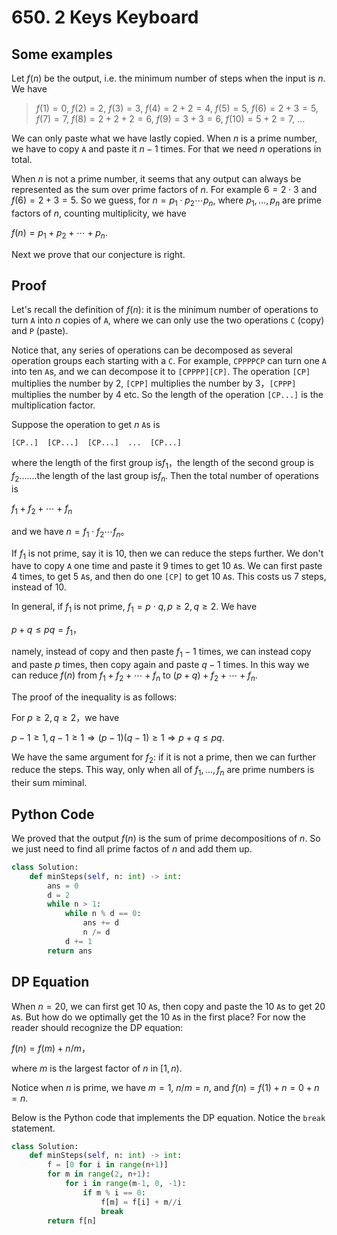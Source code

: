 # 650. 2 Keys Keyboard

## Some examples

Let $f(n)$ be the output, i.e. the minimum number of steps when the input is $n$. We have

> $f(1) = 0$, 
> $f(2) = 2$, 
> $f(3) = 3$, 
> $f(4) = 2 + 2 = 4$, 
> $f(5) = 5$,
> $f(6) = 2 + 3 = 5$,
> $f(7) = 7$,
> $f(8) = 2 + 2 + 2 = 6$,
> $f(9) = 3 + 3 = 6$,
> $f(10) = 5 + 2 = 7$,
> ...

We can only paste what we have lastly copied. When $n$ is a prime number, we have to copy `A` and paste it $n-1$ times. For that we need $n$ operations in total. 

When $n$ is not a prime number, it seems that any output can always be represented as the sum over prime factors of $n$. For example $6=2\cdot3$ and $f(6)=2+3=5$. So we guess, for $n = p_1\cdot p_2\cdots p_n$, where $p_1,\ldots,p_n$ are prime factors of $n$, counting multiplicity, we have 

$f(n) = p_1 + p_2 + \cdots + p_n$.

Next we prove that our conjecture is right.

## Proof

Let's recall the definition of $f(n)$: it is the minimum number of operations to turn `A` into $n$ copies of `A`, where we can only use the two operations `C` (copy) and `P` (paste). 

Notice that, any series of operations can be decomposed as several  operation groups each starting with a `C`. For example, `CPPPPCP` can turn one `A` into ten `A`s, and we can decompose it to `[CPPPP][CP]`. The operation `[CP]` multiplies the number by 2, `[CPP]` multiplies the number by 3，`[CPPP]` multiplies the number by 4 etc. So the length of the operation `[CP...]` is the multiplication factor. 

Suppose the operation to get $n$ `A`s is

`[CP..]  [CP...]  [CP...]  ...  [CP...]`

where the length of the first group is$f_1$，the length of the second group is $f_2$.......the length of the last group is$f_n$. Then the total number of operations is

$f_1 + f_2 + \cdots + f_n$

and we have $n = f_1\cdot f_2\cdots f_n$。

If $f_1$ is not prime, say it is $10$, then we can reduce the steps further. We don't have to copy `A` one time and paste it 9 times to get 10 `A`s. We can first paste 4 times, to get 5 `A`s, and then do one `[CP]` to get 10 `A`s. This costs us 7 steps, instead of 10. 

In general, if $f_1$ is not prime, $f_1 = p\cdot q, p\geq2, q\geq2$. We have

$p + q \leq pq = f_1$，

namely, instead of copy and then paste $f_1-1$ times, we can instead copy and paste $p$ times, then copy again and paste $q-1$ times. In this way we can reduce $f(n)$ from $f_1+f_2+\cdots+f_n$ to $(p+q)+f_2+\cdots+f_n$. 

The proof of the inequality is as follows:

For $p\geq2, q\geq2$，we have

$p - 1\geq1, q - 1\geq 1 \Rightarrow (p - 1)(q - 1) \geq 1 \Rightarrow p + q \leq pq$.

We have the same argument for $f_2$: if it is not a prime, then we can further reduce the steps. This way, only when all of $f_1,\ldots,f_n$ are prime numbers is their sum miminal. 

## Python Code

We proved that the output $f(n)$ is the sum of prime decompositions of $n$. So we just need to find all prime factos of $n$ and add them up.

```python
class Solution:
    def minSteps(self, n: int) -> int:
        ans = 0
        d = 2
        while n > 1:
            while n % d == 0:
                ans += d
                n /= d
            d += 1
        return ans
```

## DP Equation

When $n=20$, we can first get 10 `A`s, then copy and paste the 10 `A`s to get 20 `A`s. But how do we optimally get the 10 `A`s in the first place? For now the reader should recognize the DP equation:

$f(n) = f(m) + n/m$，

where $m$ is the largest factor of $n$ in $[1, n)$. 

Notice when $n$ is prime, we have $m=1$, $n/m=n$, and $f(n)=f(1)+n=0+n=n$.

Below is the Python code that implements the DP equation. Notice the `break` statement.

```python
class Solution:
    def minSteps(self, n: int) -> int:
        f = [0 for i in range(n+1)]
        for m in range(2, n+1):
            for i in range(m-1, 0, -1):
                if m % i == 0:
                    f[m] = f[i] + m//i
                    break
        return f[n]
```
